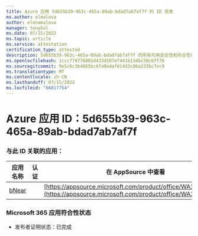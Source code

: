 ```yaml
---
title: Azure 应用 5d655b39-963c-465a-89ab-bdad7ab7af7f 的 ID 信息
ms.author: elmalova
author: elenamalova
manager: tonybal
ms.date: 07/15/2022
ms.topic: article
ms.service: attestation
certification_type: attested
description: 5d655b39-963c-465a-89ab-bdad7ab7af7f 的所有可用安全性和符合性信息。
ms.openlocfilehash: 1ccc779776801d433d107ef441b134bc58c6ff76
ms.sourcegitcommit: 9e5c6c3b4885bc6fa0a4af61432c86a232bc7ec9
ms.translationtype: MT
ms.contentlocale: zh-CN
ms.lasthandoff: 07/15/2022
ms.locfileid: "66817754"
---
```

# <a name="azure-app-id-5d655b39-963c-465a-89ab-bdad7ab7af7f"></a>Azure 应用 ID：5d655b39-963c-465a-89ab-bdad7ab7af7f


### <a name="apps-associated-with-this-id"></a>与此 ID 关联的应用：
| **应用名称** | **认证** | **在 AppSource 中查看** |
|--------------|---------------|-----------------------|
| [bNear](../forward/WA200004271.md) |  | [https://appsource.microsoft.com/product/office/WA200004271](https://appsource.microsoft.com/product/office/WA200004271) |

### <a name="microsoft-365-app-compliance-status"></a>Microsoft 365 应用符合性状态
- 发布者证明状态：已完成
